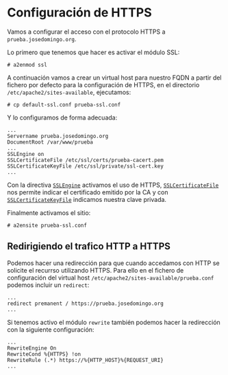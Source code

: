 # Configuración de HTTPS

Vamos a configurar el acceso con el protocolo HTTPS a `prueba.josedomingo.org`.

Lo primero que tenemos que hacer es activar el módulo SSL:

	# a2enmod ssl

A continuación vamos a crear un virtual host para nuestro FQDN a partir del fichero por defecto para la configuración de HTTPS, en el directorio `/etc/apache2/sites-available`, ejecutamos:

	# cp default-ssl.conf prueba-ssl.conf

Y lo configuramos de forma adecuada:

	...
	Servername prueba.josedomingo.org
    DocumentRoot /var/www/prueba
    ...
    SSLEngine on
    SSLCertificateFile /etc/ssl/certs/prueba-cacert.pem
    SSLCertificateKeyFile /etc/ssl/private/ssl-cert.key
    ...

Con la directiva [`SSLEngine`](https://httpd.apache.org/docs/2.4/mod/mod_ssl.html#sslengine) activamos el uso de HTTPS, [`SSLCertificateFile`](https://httpd.apache.org/docs/2.4/mod/mod_ssl.html#sslcertificatefile) nos permite indicar el certificado emitido por la CA y con [`SSLCertificateKeyFile`](https://httpd.apache.org/docs/2.4/mod/mod_ssl.html#sslcertificatekeyfile) indicamos nuestra clave privada.

Finalmente activamos el sitio:

	# a2ensite prueba-ssl.conf

## Redirigiendo el trafico HTTP a HTTPS

Podemos hacer una redirección para que cuando accedamos con HTTP se solicite el recurrso utilizando HTTPS. Para ello en el fichero de configuración del virtual host `/etc/apache2/sites-available/prueba.conf` podemos incluir un `redirect`:

	...
	redirect premanent / https://prueba.josedomingo.org
	...

Si tenemos activo el módulo `rewrite` también podemos hacer la redirección con la siguiente configuración:

	...
	RewriteEngine On
	RewriteCond %{HTTPS} !on
	RewriteRule (.*) https://%{HTTP_HOST}%{REQUEST_URI}
	...




	
